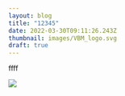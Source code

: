 ```yaml
---
layout: blog
title: "12345"
date: 2022-03-30T09:11:26.243Z
thumbnail: images/VBM_logo.svg
draft: true
---
```

ffff

<!--StartFragment-->

![](blob:https://www.vilnia.com/6deae67c-29ed-4d87-bf0f-3bfd0db23f38)

<!--EndFragment-->